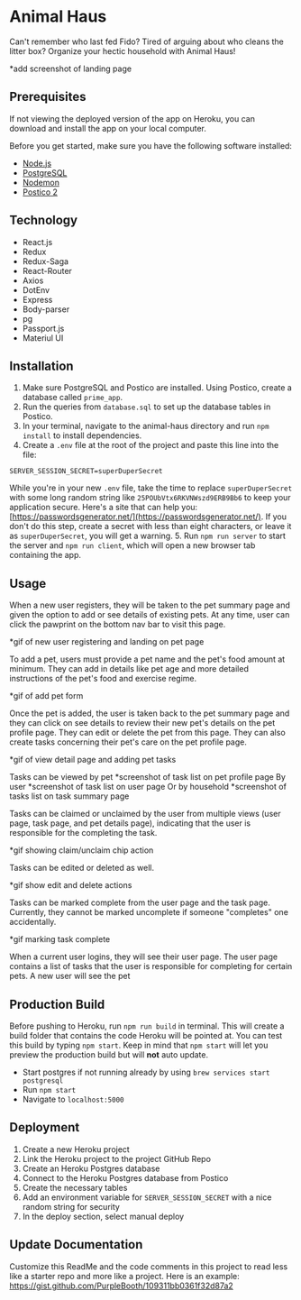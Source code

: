 # Animal Haus

Can't remember who last fed Fido? Tired of arguing about who cleans the litter box? Organize your hectic household with Animal Haus!

*add screenshot of landing page

## Prerequisites

If not viewing the deployed version of the app on Heroku, you can download and install the app on your local computer.

Before you get started, make sure you have the following software installed:

- [Node.js](https://nodejs.org/en/)
- [PostgreSQL](https://www.postgresql.org/)
- [Nodemon](https://nodemon.io/)
- [Postico 2](https://eggerapps.at/postico2/)

## Technology

- React.js 
- Redux
- Redux-Saga
- React-Router
- Axios
- DotEnv 
- Express
- Body-parser
- pg
- Passport.js
- Materiul UI

## Installation

1. Make sure PostgreSQL and Postico are installed. Using Postico, create a database called `prime_app`.
2. Run the queries from `database.sql` to set up the database tables in Postico.
3. In your terminal, navigate to the animal-haus directory and run `npm install` to install dependencies.
4. Create a `.env` file at the root of the project and paste this line into the file:
  ```
  SERVER_SESSION_SECRET=superDuperSecret
  ```
  While you're in your new `.env` file, take the time to replace `superDuperSecret` with some long random string like `25POUbVtx6RKVNWszd9ERB9Bb6` to keep your application secure. Here's a site that can help you: [https://passwordsgenerator.net/](https://passwordsgenerator.net/). If you don't do this step, create a secret with less than eight characters, or leave it as `superDuperSecret`, you will get a warning.
5. Run `npm run server` to start the server and `npm run client`, which will open a new browser tab containing the app. 

## Usage

When a new user registers, they will be taken to the pet summary page and given the option to add or see details of existing pets. At any time, user can click the pawprint on the bottom nav bar to visit this page. 

*gif of new user registering and landing on pet page

To add a pet, users must provide a pet name and the pet's food amount at minimum. They can add in details like pet age and more detailed instructions of the pet's food and exercise regime. 

*gif of add pet form

Once the pet is added, the user is taken back to the pet summary page and they can click on see details to review their new pet's details on the pet profile page. They can edit or delete the pet from this page. They can also create tasks concerning their pet's care on the pet profile page.

*gif of view detail page and adding pet tasks

Tasks can be viewed by pet *screenshot of task list on pet profile page
By user *screenshot of task list on user page
Or by household *screenshot of tasks list on task summary page

Tasks can be claimed or unclaimed by the user from multiple views (user page, task page, and pet details page), indicating that the user is responsible for the completing the task. 

*gif showing claim/unclaim chip action

Tasks can be edited or deleted as well.

*gif show edit and delete actions

Tasks can be marked complete from the user page and the task page. Currently, they cannot be marked uncomplete if someone "completes" one accidentally.

*gif marking task complete

When a current user logins, they will see their user page. The user page contains a list of tasks that the user is responsible for completing for certain pets. A new user will see the pet

## Production Build

Before pushing to Heroku, run `npm run build` in terminal. This will create a build folder that contains the code Heroku will be pointed at. You can test this build by typing `npm start`. Keep in mind that `npm start` will let you preview the production build but will **not** auto update.

- Start postgres if not running already by using `brew services start postgresql`
- Run `npm start`
- Navigate to `localhost:5000`

## Deployment

1. Create a new Heroku project
1. Link the Heroku project to the project GitHub Repo
1. Create an Heroku Postgres database
1. Connect to the Heroku Postgres database from Postico
1. Create the necessary tables
1. Add an environment variable for `SERVER_SESSION_SECRET` with a nice random string for security
1. In the deploy section, select manual deploy

## Update Documentation

Customize this ReadMe and the code comments in this project to read less like a starter repo and more like a project. Here is an example: https://gist.github.com/PurpleBooth/109311bb0361f32d87a2
